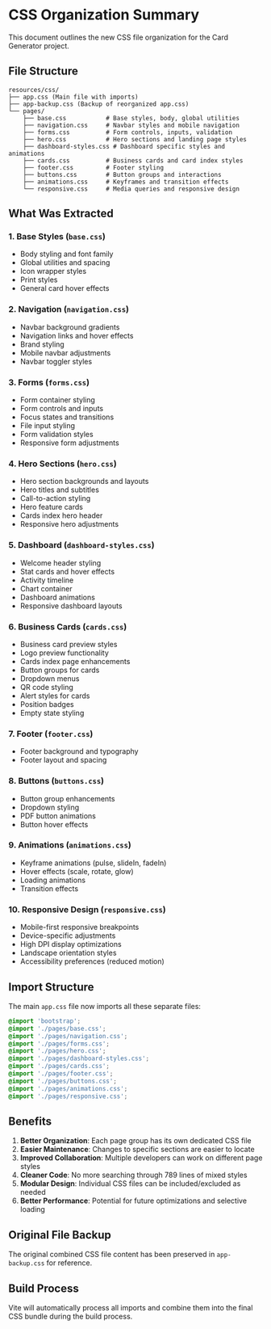 # CSS Organization Summary

This document outlines the new CSS file organization for the Card Generator project.

## File Structure

```
resources/css/
├── app.css (Main file with imports)
├── app-backup.css (Backup of reorganized app.css)
└── pages/
    ├── base.css           # Base styles, body, global utilities
    ├── navigation.css     # Navbar styles and mobile navigation
    ├── forms.css          # Form controls, inputs, validation
    ├── hero.css           # Hero sections and landing page styles
    ├── dashboard-styles.css # Dashboard specific styles and animations  
    ├── cards.css          # Business cards and card index styles
    ├── footer.css         # Footer styling
    ├── buttons.css        # Button groups and interactions
    ├── animations.css     # Keyframes and transition effects
    └── responsive.css     # Media queries and responsive design
```

## What Was Extracted

### 1. Base Styles (`base.css`)
- Body styling and font family
- Global utilities and spacing
- Icon wrapper styles
- Print styles
- General card hover effects

### 2. Navigation (`navigation.css`)
- Navbar background gradients
- Navigation links and hover effects
- Brand styling
- Mobile navbar adjustments
- Navbar toggler styles

### 3. Forms (`forms.css`)
- Form container styling
- Form controls and inputs
- Focus states and transitions
- File input styling
- Form validation styles
- Responsive form adjustments

### 4. Hero Sections (`hero.css`)
- Hero section backgrounds and layouts
- Hero titles and subtitles
- Call-to-action styling
- Hero feature cards
- Cards index hero header
- Responsive hero adjustments

### 5. Dashboard (`dashboard-styles.css`)
- Welcome header styling
- Stat cards and hover effects
- Activity timeline
- Chart container
- Dashboard animations
- Responsive dashboard layouts

### 6. Business Cards (`cards.css`)
- Business card preview styles
- Logo preview functionality
- Cards index page enhancements
- Button groups for cards
- Dropdown menus
- QR code styling
- Alert styles for cards
- Position badges
- Empty state styling

### 7. Footer (`footer.css`)
- Footer background and typography
- Footer layout and spacing

### 8. Buttons (`buttons.css`)
- Button group enhancements
- Dropdown styling
- PDF button animations
- Button hover effects

### 9. Animations (`animations.css`)
- Keyframe animations (pulse, slideIn, fadeIn)
- Hover effects (scale, rotate, glow)
- Loading animations
- Transition effects

### 10. Responsive Design (`responsive.css`)
- Mobile-first responsive breakpoints
- Device-specific adjustments
- High DPI display optimizations
- Landscape orientation styles
- Accessibility preferences (reduced motion)

## Import Structure

The main `app.css` file now imports all these separate files:

```css
@import 'bootstrap';
@import './pages/base.css';
@import './pages/navigation.css';
@import './pages/forms.css';
@import './pages/hero.css';
@import './pages/dashboard-styles.css';
@import './pages/cards.css';
@import './pages/footer.css';
@import './pages/buttons.css';
@import './pages/animations.css';
@import './pages/responsive.css';
```

## Benefits

1. **Better Organization**: Each page group has its own dedicated CSS file
2. **Easier Maintenance**: Changes to specific sections are easier to locate
3. **Improved Collaboration**: Multiple developers can work on different page styles
4. **Cleaner Code**: No more searching through 789 lines of mixed styles
5. **Modular Design**: Individual CSS files can be included/excluded as needed
6. **Better Performance**: Potential for future optimizations and selective loading

## Original File Backup

The original combined CSS file content has been preserved in `app-backup.css` for reference.

## Build Process

Vite will automatically process all imports and combine them into the final CSS bundle during the build process.
